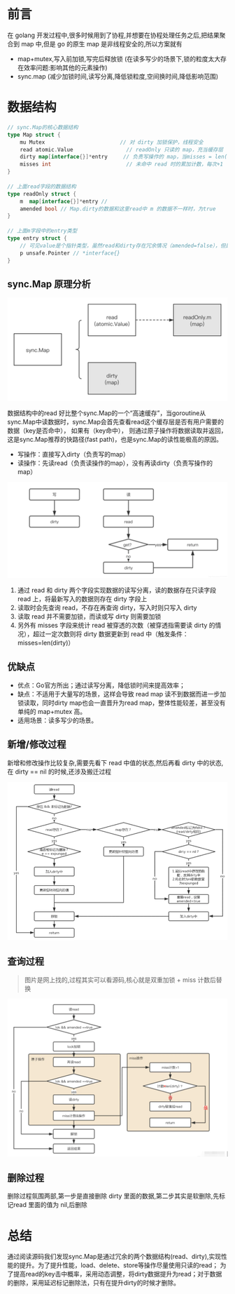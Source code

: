 # 前言

在 golang 开发过程中,很多时候用到了协程,并想要在协程处理任务之后,把结果聚合到 map 中,但是 go 的原生 map 是非线程安全的,所以方案就有
- map+mutex,写入前加锁,写完后释放锁 (在读多写少的场景下,锁的粒度太大存在效率问题:影响其他的元素操作)
- sync.map (减少加锁时间,读写分离,降低锁粒度,空间换时间,降低影响范围)

# 数据结构
```go
// sync.Map的核心数据结构
type Map struct {
    mu Mutex                        // 对 dirty 加锁保护，线程安全
    read atomic.Value                 // readOnly 只读的 map，充当缓存层
    dirty map[interface{}]*entry     // 负责写操作的 map，当misses = len(dirty)时，将其赋值给read
    misses int                        // 未命中 read 时的累加计数，每次+1
}

// 上面read字段的数据结构
type readOnly struct {
    m  map[interface{}]*entry // 
    amended bool // Map.dirty的数据和这里read中 m 的数据不一样时，为true
}

// 上面m字段中的entry类型
type entry struct {
    // 可见value是个指针类型，虽然read和dirty存在冗余情况（amended=false），但是由于是指针类型，存储的空间应该不是问题
    p unsafe.Pointer // *interface{}
}
```

## sync.Map 原理分析

![upload successful](../images/sync.map.png)

数据结构中的read 好比整个sync.Map的一个“高速缓存”，当goroutine从sync.Map中读数据时，sync.Map会首先查看read这个缓存层是否有用户需要的数据（key是否命中），
如果有（key命中）， 则通过原子操作将数据读取并返回，这是sync.Map推荐的快路径(fast path)，也是sync.Map的读性能极高的原因。

- 写操作：直接写入dirty（负责写的map）
- 读操作：先读read（负责读操作的map），没有再读dirty（负责写操作的map）

![upload successful](../images/sync.map2.png)


1. 通过 read 和 dirty 两个字段实现数据的读写分离，读的数据存在只读字段 read 上，将最新写入的数据则存在 dirty 字段上
2. 读取时会先查询 read，不存在再查询 dirty，写入时则只写入 dirty
3. 读取 read 并不需要加锁，而读或写 dirty 则需要加锁
4. 另外有 misses 字段来统计 read 被穿透的次数（被穿透指需要读 dirty 的情况），超过一定次数则将 dirty 数据更新到 read 中（触发条件：misses=len(dirty)）

## 优缺点

- 优点：Go官方所出；通过读写分离，降低锁时间来提高效率；
- 缺点：不适用于大量写的场景，这样会导致 read map 读不到数据而进一步加锁读取，同时dirty map也会一直晋升为read map，整体性能较差，甚至没有单纯的 map+mutex 高。
- 适用场景：读多写少的场景。

## 新增/修改过程

新增和修改操作比较复杂,需要先看下 read 中值的状态,然后再看 dirty 中的状态, 在 dirty == nil 的时候,还涉及搬迁过程

![upload successful](../images/sync.map4.png)


## 查询过程

>图片是网上找的,过程其实可以看源码,核心就是双重加锁 + miss 计数后替换

![upload successful](../images/sync.map3.png)

## 删除过程

删除过程氛围两部,第一步是直接删除 dirty 里面的数据,第二步其实是软删除,先标记read 里面的值为 nil,后删除

# 总结

通过阅读源码我们发现sync.Map是通过冗余的两个数据结构(read、dirty),实现性能的提升。为了提升性能，load、delete、store等操作尽量使用只读的read；
为了提高read的key击中概率，采用动态调整，将dirty数据提升为read；对于数据的删除，采用延迟标记删除法，只有在提升dirty的时候才删除。